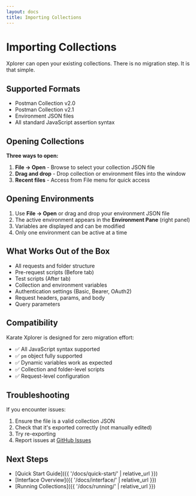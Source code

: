 ```yaml
---
layout: docs
title: Importing Collections
---
```


# Importing Collections

Xplorer can open your existing collections. There is no migration step. It is that simple.

## Supported Formats

- Postman Collection v2.0
- Postman Collection v2.1
- Environment JSON files
- All standard JavaScript assertion syntax

## Opening Collections

**Three ways to open:**

1. **File → Open** - Browse to select your collection JSON file
2. **Drag and drop** - Drop collection or environment files into the window
3. **Recent files** - Access from File menu for quick access

## Opening Environments

1. Use **File → Open** or drag and drop your environment JSON file
2. The active environment appears in the **Environment Pane** (right panel)
3. Variables are displayed and can be modified
4. Only one environment can be active at a time

## What Works Out of the Box

- All requests and folder structure
- Pre-request scripts (Before tab)
- Test scripts (After tab)
- Collection and environment variables
- Authentication settings (Basic, Bearer, OAuth2)
- Request headers, params, and body
- Query parameters

## Compatibility

Karate Xplorer is designed for zero migration effort:

- ✅ All JavaScript syntax supported
- ✅ `pm` object fully supported
- ✅ Dynamic variables work as expected
- ✅ Collection and folder-level scripts
- ✅ Request-level configuration

## Troubleshooting

If you encounter issues:

1. Ensure the file is a valid collection JSON
2. Check that it's exported correctly (not manually edited)
3. Try re-exporting
4. Report issues at [GitHub Issues](https://github.com/karatelabs/xplorer/issues)

## Next Steps

- [Quick Start Guide]({{ '/docs/quick-start/' | relative_url }})
- [Interface Overview]({{ '/docs/interface/' | relative_url }})
- [Running Collections]({{ '/docs/running/' | relative_url }})

